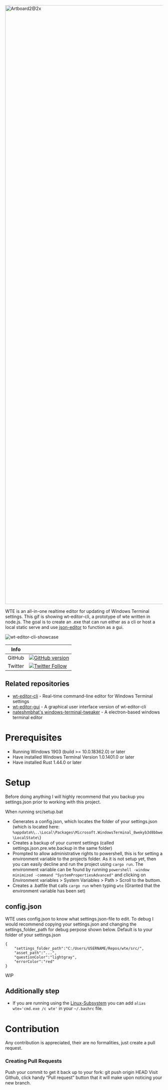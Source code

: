 <img width="1906" alt="Artboard2@2x" src="https://user-images.githubusercontent.com/25123512/84819266-0357a280-b018-11ea-9007-d826f3fff4e3.png">

WTE is an all-in-one realtime editor for updating of Windows Terminal settings. This gif is showing wt-editor-cli, a prototype of wte written in node.js. The goal is to create an .exe that can run either as a cli or host a local static serve and use [json-editor](https://github.com/json-editor/json-editor) to function as a gui.

![wt-editor-cli-showcase](https://user-images.githubusercontent.com/25123512/68077919-ba2a4980-fdcc-11e9-879f-6e1fecb6bb20.gif)

|Info| |
|-------|---------|
| GitHub | [![GitHub version](https://badge.fury.io/gh/BlackPhlox%2Fwte.svg)](https://badge.fury.io/gh/BlackPhlox%2Fwte) |
| Twitter     | [![Twitter Follow](https://img.shields.io/twitter/follow/darkphlox?style=social)](https://twitter.com/darkphlox)      |

## Related repositories
  - [wt-editor-cli](https://github.com/BlackPhlox/wt-editor-cli) - Real-time command-line editor for Windows Terminal settings
  - [wt-editor-gui](https://github.com/BlackPhlox/wt-editor-gui) - A graphical user interface version of wt-editor-cli
  - [nateshmbhat's windows-terminal-tweaker](https://github.com/nateshmbhat/windows-terminal-tweaker) - A electron-based windows terminal editor

# Prerequisites
  - Running Windows 1903 (build >= 10.0.18362.0) or later
  - Have installed Windows Terminal Version 1.0.1401.0 or later
  - Have installed Rust 1.44.0 or later
  
# Setup

Before doing anything I will highly recommend that you backup you settings.json prior to working with this project.

When running src/setup.bat

- Generates a config.json, which locates the folder of your settings.json (which is located here: ```%appdata%\..\Local\Packages\Microsoft.WindowsTerminal_8wekyb3d8bbwe\LocalState\```)
- Creates a backup of your current settings (called settings.json.pre.wte.backup in the same folder)
- Prompted to allow administrative rights to powershell, this is for setting a environment variable to the projects folder. As it is not setup yet, then you can easily decline and run the project using ```cargo run```. The environment variable can be found by running ```powershell -window minimized -command "SystemPropertiesAdvanced"``` and clicking on Environment variables > System Variables > Path > Scroll to the buttom.
- Creates a .batfile that calls ```cargo run``` when typing ```wte``` (Granted that the environment variable has been set)

## config.json
WTE uses config.json to know what settings.json-file to edit. To debug I would recommend copying your settings.json and changing the settings_folder_path for debug perpose shown below. Default is to your folder of your settings.json

```
{ 
    "settings_folder_path":"C:/Users/USERNAME/Repos/wte/src/", 
    "asset_path":"...", 
    "questionColor":"lightgray", 
    "errorColor":"red" 
} 
```

WIP

## Additionally step
  - If you are running using the [Linux-Subsystem](https://docs.microsoft.com/en-us/windows/wsl/install-win10) you can add `alias wte='cmd.exe /c wte'` in your `~/.bashrc` file.


# Contribution

Any contribution is appreciated, their are no formalities, just create a pull request.

### Creating Pull Requests
  Push your commit to get it back up to your fork: git push origin HEAD
  Visit Github, click handy “Pull request” button that it will make upon noticing your new branch.
